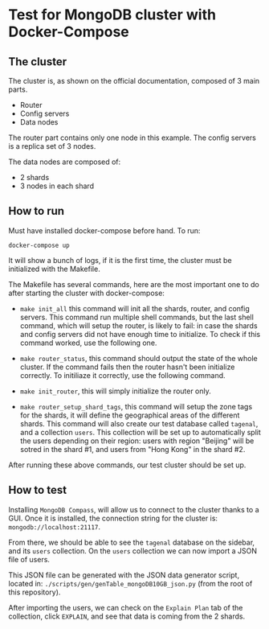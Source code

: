 # Test for MongoDB cluster with Docker-Compose

## The cluster

The cluster is, as shown on the official documentation, composed of 3 main parts.
- Router
- Config servers
- Data nodes

The router part contains only one node in this example. The config servers is a replica set of 3 nodes.

The data nodes are composed of:

- 2 shards
- 3 nodes in each shard

## How to run

Must have installed docker-compose before hand. To run:

`docker-compose up`

It will show a bunch of logs, if it is the first time, the cluster must be initialized with the Makefile.

The Makefile has several commands, here are the most important one to do after starting the cluster with docker-compose:

- `make init_all` this command will init all the shards, router, and config servers. This command run multiple shell commands, but the last shell command, which will setup the router, is likely to fail: in case the shards and config servers did not have enough time to initialize. To check if this command worked, use the following one.

- `make router_status`, this command should output the state of the whole cluster. If the command fails then the router hasn't been initialize correctly. To initiliaze it correctly, use the following command.

- `make init_router`, this will simply initialize the router only.

- `make router_setup_shard_tags`, this command will setup the zone tags for the shards, it will define the geographical areas of the different shards. This command will also create our test database called `tagenal`, and a collection `users`. This collection will be set up to automatically split the users depending on their region: users with region "Beijing" will be sotred in the shard #1, and users from "Hong Kong" in the shard #2.

After running these above commands, our test cluster should be set up.

## How to test

Installing `MongoDB Compass`, will allow us to connect to the cluster thanks to a GUI. Once it is installed, the connection string for the cluster is: `mongodb://localhost:21117`.

From there, we should be able to see the `tagenal` database on the sidebar, and its `users` collection. On the `users` collection we can now import a JSON file of users.

This JSON file can be generated with the JSON data generator script, located in: `./scripts/gen/genTable_mongoDB10GB_json.py` (from the root of this repository).

After importing the users, we can check on the `Explain Plan` tab of the collection, click `EXPLAIN`, and see that data is coming from the 2 shards.

